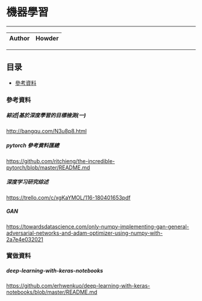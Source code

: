 機器學習
===========================

****
	
|Author|Howder|
|---|---


****
## 目录
* [參考資料](#參考資料)

### 參考資料
##### 綜述|基於深度學習的目標檢測(一)
http://bangqu.com/N3u8p8.html

##### pytorch 參考資料匯總
https://github.com/ritchieng/the-incredible-pytorch/blob/master/README.md

##### 深度学习研究综述
https://trello.com/c/xgKaYMOL/116-180401653pdf

##### GAN 
https://towardsdatascience.com/only-numpy-implementing-gan-general-adversarial-networks-and-adam-optimizer-using-numpy-with-2a7e4e032021

### 實做資料
##### deep-learning-with-keras-notebooks
https://github.com/erhwenkuo/deep-learning-with-keras-notebooks/blob/master/README.md


